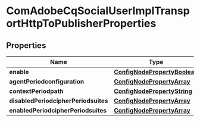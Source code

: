 
# ComAdobeCqSocialUserImplTransportHttpToPublisherProperties

## Properties
Name | Type | Description | Notes
------------ | ------------- | ------------- | -------------
**enable** | [**ConfigNodePropertyBoolean**](ConfigNodePropertyBoolean.md) |  |  [optional]
**agentPeriodconfiguration** | [**ConfigNodePropertyArray**](ConfigNodePropertyArray.md) |  |  [optional]
**contextPeriodpath** | [**ConfigNodePropertyString**](ConfigNodePropertyString.md) |  |  [optional]
**disabledPeriodcipherPeriodsuites** | [**ConfigNodePropertyArray**](ConfigNodePropertyArray.md) |  |  [optional]
**enabledPeriodcipherPeriodsuites** | [**ConfigNodePropertyArray**](ConfigNodePropertyArray.md) |  |  [optional]



